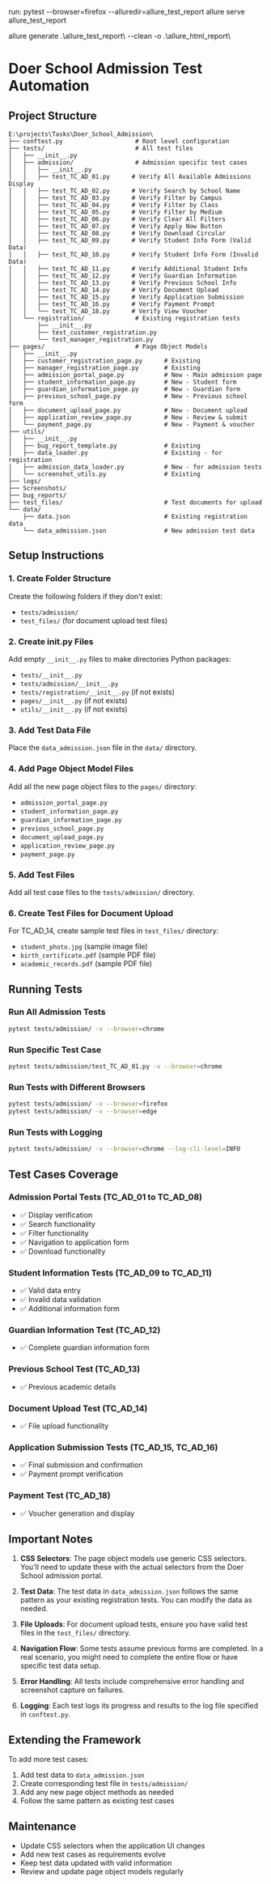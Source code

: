 run: 
pytest --browser=firefox --alluredir=allure_test_report 
allure serve allure_test_report 

allure generate .\allure_test_report\ --clean -o .\allure_html_report\ 


# Doer School Admission Test Automation

## Project Structure

```
E:\projects\Tasks\Doer_School_Admission\
├── conftest.py                    # Root level configuration
├── tests/                         # All test files
│   ├── __init__.py
│   ├── admission/                 # Admission specific test cases
│   │   ├── __init__.py
│   │   ├── test_TC_AD_01.py      # Verify All Available Admissions Display
│   │   ├── test_TC_AD_02.py      # Verify Search by School Name
│   │   ├── test_TC_AD_03.py      # Verify Filter by Campus
│   │   ├── test_TC_AD_04.py      # Verify Filter by Class
│   │   ├── test_TC_AD_05.py      # Verify Filter by Medium
│   │   ├── test_TC_AD_06.py      # Verify Clear All Filters
│   │   ├── test_TC_AD_07.py      # Verify Apply Now Button
│   │   ├── test_TC_AD_08.py      # Verify Download Circular
│   │   ├── test_TC_AD_09.py      # Verify Student Info Form (Valid Data)
│   │   ├── test_TC_AD_10.py      # Verify Student Info Form (Invalid Data)
│   │   ├── test_TC_AD_11.py      # Verify Additional Student Info
│   │   ├── test_TC_AD_12.py      # Verify Guardian Information
│   │   ├── test_TC_AD_13.py      # Verify Previous School Info
│   │   ├── test_TC_AD_14.py      # Verify Document Upload
│   │   ├── test_TC_AD_15.py      # Verify Application Submission
│   │   ├── test_TC_AD_16.py      # Verify Payment Prompt
│   │   └── test_TC_AD_18.py      # Verify View Voucher
│   └── registration/              # Existing registration tests
│       ├── __init__.py
│       ├── test_customer_registration.py
│       └── test_manager_registration.py
├── pages/                         # Page Object Models
│   ├── __init__.py
│   ├── customer_registration_page.py      # Existing
│   ├── manager_registration_page.py       # Existing
│   ├── admission_portal_page.py           # New - Main admission page
│   ├── student_information_page.py        # New - Student form
│   ├── guardian_information_page.py       # New - Guardian form
│   ├── previous_school_page.py            # New - Previous school form
│   ├── document_upload_page.py            # New - Document upload
│   ├── application_review_page.py         # New - Review & submit
│   └── payment_page.py                    # New - Payment & voucher
├── utils/
│   ├── __init__.py
│   ├── bug_report_template.py             # Existing
│   ├── data_loader.py                     # Existing - for registration
│   ├── admission_data_loader.py           # New - for admission tests
│   └── screenshot_utils.py                # Existing
├── logs/
├── Screenshots/
├── bug_reports/
├── test_files/                            # Test documents for upload
└── data/
    ├── data.json                          # Existing registration data
    └── data_admission.json                # New admission test data
```

## Setup Instructions

### 1. Create Folder Structure
Create the following folders if they don't exist:
- `tests/admission/`
- `test_files/` (for document upload test files)

### 2. Create __init__.py Files
Add empty `__init__.py` files to make directories Python packages:
- `tests/__init__.py`
- `tests/admission/__init__.py`
- `tests/registration/__init__.py` (if not exists)
- `pages/__init__.py` (if not exists)
- `utils/__init__.py` (if not exists)

### 3. Add Test Data File
Place the `data_admission.json` file in the `data/` directory.

### 4. Add Page Object Model Files
Add all the new page object files to the `pages/` directory:
- `admission_portal_page.py`
- `student_information_page.py`
- `guardian_information_page.py`
- `previous_school_page.py`
- `document_upload_page.py`
- `application_review_page.py`
- `payment_page.py`

### 5. Add Test Files
Add all test case files to the `tests/admission/` directory.

### 6. Create Test Files for Document Upload
For TC_AD_14, create sample test files in `test_files/` directory:
- `student_photo.jpg` (sample image file)
- `birth_certificate.pdf` (sample PDF file)
- `academic_records.pdf` (sample PDF file)

## Running Tests

### Run All Admission Tests
```bash
pytest tests/admission/ -v --browser=chrome
```

### Run Specific Test Case
```bash
pytest tests/admission/test_TC_AD_01.py -v --browser=chrome
```

### Run Tests with Different Browsers
```bash
pytest tests/admission/ -v --browser=firefox
pytest tests/admission/ -v --browser=edge
```

### Run Tests with Logging
```bash
pytest tests/admission/ -v --browser=chrome --log-cli-level=INFO
```

## Test Cases Coverage

### Admission Portal Tests (TC_AD_01 to TC_AD_08)
- ✅ Display verification
- ✅ Search functionality
- ✅ Filter functionality
- ✅ Navigation to application form
- ✅ Download functionality

### Student Information Tests (TC_AD_09 to TC_AD_11)
- ✅ Valid data entry
- ✅ Invalid data validation
- ✅ Additional information form

### Guardian Information Test (TC_AD_12)
- ✅ Complete guardian information form

### Previous School Test (TC_AD_13)
- ✅ Previous academic details

### Document Upload Test (TC_AD_14)
- ✅ File upload functionality

### Application Submission Tests (TC_AD_15, TC_AD_16)
- ✅ Final submission and confirmation
- ✅ Payment prompt verification

### Payment Test (TC_AD_18)
- ✅ Voucher generation and display

## Important Notes

1. **CSS Selectors**: The page object models use generic CSS selectors. You'll need to update these with the actual selectors from the Doer School admission portal.

2. **Test Data**: The test data in `data_admission.json` follows the same pattern as your existing registration tests. You can modify the data as needed.

3. **File Uploads**: For document upload tests, ensure you have valid test files in the `test_files/` directory.

4. **Navigation Flow**: Some tests assume previous forms are completed. In a real scenario, you might need to complete the entire flow or have specific test data setup.

5. **Error Handling**: All tests include comprehensive error handling and screenshot capture on failures.

6. **Logging**: Each test logs its progress and results to the log file specified in `conftest.py`.

## Extending the Framework

To add more test cases:
1. Add test data to `data_admission.json`
2. Create corresponding test file in `tests/admission/`
3. Add any new page object methods as needed
4. Follow the same pattern as existing test cases

## Maintenance

- Update CSS selectors when the application UI changes
- Add new test cases as requirements evolve
- Keep test data updated with valid information
- Review and update page object models regularly